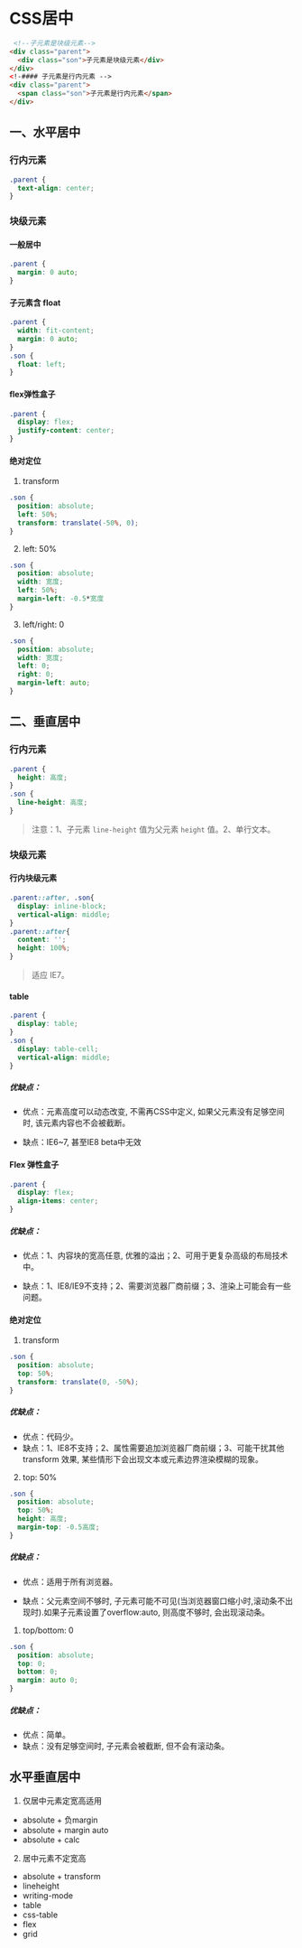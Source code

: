 # CSS居中
```html
 <!--子元素是块级元素-->
<div class="parent">
  <div class="son">子元素是块级元素</div>
</div>
<!-#### 子元素是行内元素 -->
<div class="parent">
  <span class="son">子元素是行内元素</span>
</div>
```
## 一、水平居中

### 行内元素
```css
.parent {
  text-align: center;
}
```

### 块级元素

#### 一般居中
```css
.parent {
  margin: 0 auto;
}
```

#### 子元素含 float
```css
.parent {
  width: fit-content;
  margin: 0 auto;
}
.son {
  float: left;
}
```

#### flex弹性盒子
```css
.parent {
  display: flex;
  justify-content: center;
}
```

#### 绝对定位
  
  1. transform
  ```css
  .son {
    position: absolute;
    left: 50%;
    transform: translate(-50%, 0);
  }
  ```

  2. left: 50% 
  ```css
  .son {
    position: absolute;
    width: 宽度;
    left: 50%;
    margin-left: -0.5*宽度
  }
  ```
  3. left/right: 0
  ```css
  .son {
    position: absolute;
    width: 宽度;
    left: 0;
    right: 0;
    margin-left: auto;
  }
  ``` 

## 二、垂直居中

### 行内元素
```css
.parent {
  height: 高度;
}
.son {
  line-height: 高度;
}
```
> 注意：1、子元素 `line-height` 值为父元素 `height` 值。2、单行文本。

### 块级元素

#### 行内块级元素
```css
.parent::after, .son{
  display: inline-block;
  vertical-align: middle;
}
.parent::after{
  content: '';
  height: 100%;
}
```
> 适应 IE7。

#### table
```css
.parent {
  display: table;
}
.son {
  display: table-cell;
  vertical-align: middle;
}
```
##### 优缺点：

- 优点：元素高度可以动态改变, 不需再CSS中定义, 如果父元素没有足够空间时, 该元素内容也不会被截断。

- 缺点：IE6~7, 甚至IE8 beta中无效

#### Flex 弹性盒子
```css
.parent {
  display: flex;
  align-items: center;
}
```
##### 优缺点：
- 优点：1、内容块的宽高任意, 优雅的溢出；2、可用于更复杂高级的布局技术中。

- 缺点：1、IE8/IE9不支持；2、需要浏览器厂商前缀；3、渲染上可能会有一些问题。

#### 绝对定位

1. transform
``` css
.son {
  position: absolute;
  top: 50%;
  transform: translate(0, -50%);
}
```
##### 优缺点：
- 优点：代码少。
- 缺点：1、IE8不支持；2、属性需要追加浏览器厂商前缀；3、可能干扰其他 transform 效果, 某些情形下会出现文本或元素边界渲染模糊的现象。

2. top: 50%
```css
.son {
  position: absolute;
  top: 50%;
  height: 高度;
  margin-top: -0.5高度;
}
```
##### 优缺点：
- 优点：适用于所有浏览器。

- 缺点：父元素空间不够时, 子元素可能不可见(当浏览器窗口缩小时,滚动条不出现时).如果子元素设置了overflow:auto, 则高度不够时, 会出现滚动条。

1. top/bottom: 0
```css
.son {
  position: absolute;
  top: 0;
  bottom: 0;
  margin: auto 0;
}
```
##### 优缺点：
- 优点：简单。
- 缺点：没有足够空间时, 子元素会被截断, 但不会有滚动条。

## 水平垂直居中

1. 仅居中元素定宽高适用
- absolute + 负margin
- absolute + margin auto
- absolute + calc

  
2. 居中元素不定宽高
- absolute + transform
- lineheight
- writing-mode
- table
- css-table
- flex
- grid